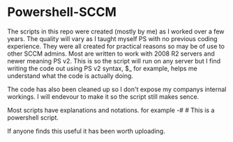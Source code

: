 # Powershell-SCCM

The scripts in this repo were created (mostly by me) as I worked over a few years. The quality will vary as I taught myself PS with no previous coding experience. They were all created for practical reasons so may be of use to other SCCM admins. Most are written to work with 2008 R2 servers and newer meaning PS v2. This is so the script will run on any server but I find writing the code out using PS v2 syntax, $_ for example,  helps me understand what the code is actually doing.

The code has also been cleaned up so I don't expose my companys internal workings. I will endevour to make it so the script still makes sence.

Most scripts have explanations and notations. for example 
-#    # This is a powershell script.

If anyone finds this useful it has been worth uploading.
